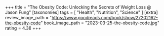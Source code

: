 +++
title = "The Obesity Code: Unlocking the Secrets of Weight Loss @ Jason Fung"
[taxonomies]
tags = [ "Health", "Nutrition", "Science" ]
[extra]
review_image_path = "https://www.goodreads.com/book/show/27202162-the-obesity-code"
book_image_path = "2023-03-25-the-obesity-code.jpg"
rating = 4.38
+++
